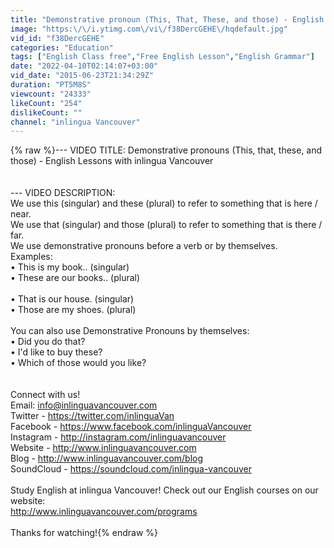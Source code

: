 ```yaml
---
title: "Demonstrative pronoun (This, That, These, and those) - English Lessons with inlingua Vancouver"
image: "https:\/\/i.ytimg.com\/vi\/f38DercGEHE\/hqdefault.jpg"
vid_id: "f38DercGEHE"
categories: "Education"
tags: ["English Class free","Free English Lesson","English Grammar"]
date: "2022-04-10T02:14:07+03:00"
vid_date: "2015-06-23T21:34:29Z"
duration: "PT5M8S"
viewcount: "24333"
likeCount: "254"
dislikeCount: ""
channel: "inlingua Vancouver"
---
```

{% raw %}--- VIDEO TITLE: Demonstrative pronouns (This, that, these, and those) - English Lessons with inlingua Vancouver<br /><br /><br />--- VIDEO DESCRIPTION: <br />We use this (singular) and these (plural) to refer to something that is here / near.<br />We use that (singular) and those (plural) to refer to something that is there / far.<br />We use  demonstrative pronouns before a verb or by themselves.<br />Examples:<br />• This is my book.. (singular)<br />• These are our books.. (plural)<br /><br />• That is our house. (singular)<br />• Those are my shoes. (plural)<br /><br />You can also use Demonstrative Pronouns by themselves:<br />• Did you do that?<br />• I'd like to buy these?<br />• Which of those would you like?<br /><br /><br />Connect with us!<br />Email: info@inlinguavancouver.com <br />Twitter - <a rel="nofollow" target="blank" href="https://twitter.com/inlinguaVan">https://twitter.com/inlinguaVan</a> <br />Facebook - <a rel="nofollow" target="blank" href="https://www.facebook.com/inlinguaVancouver">https://www.facebook.com/inlinguaVancouver</a> <br />Instagram - <a rel="nofollow" target="blank" href="http://instagram.com/inlinguavancouver">http://instagram.com/inlinguavancouver</a> <br />Website - <a rel="nofollow" target="blank" href="http://www.inlinguavancouver.com">http://www.inlinguavancouver.com</a> <br />Blog - <a rel="nofollow" target="blank" href="http://www.inlinguavancouver.com/blog">http://www.inlinguavancouver.com/blog</a> <br />SoundCloud - <a rel="nofollow" target="blank" href="https://soundcloud.com/inlingua-vancouver">https://soundcloud.com/inlingua-vancouver</a><br /><br />Study English at inlingua Vancouver! Check out our English courses on our website:  <br /><a rel="nofollow" target="blank" href="http://www.inlinguavancouver.com/programs">http://www.inlinguavancouver.com/programs</a> <br /><br />Thanks for watching!{% endraw %}
